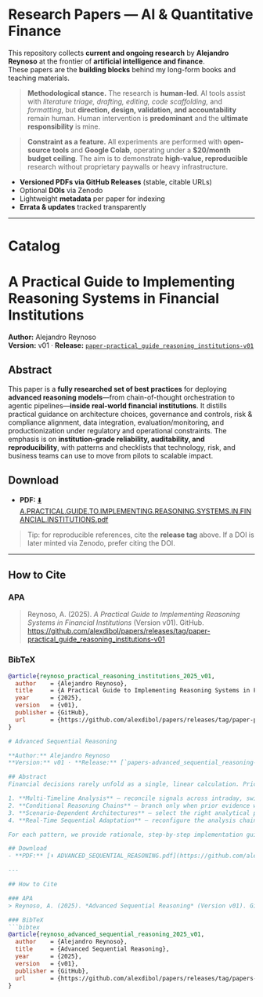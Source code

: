 # Research Papers — AI & Quantitative Finance

This repository collects **current and ongoing research** by **Alejandro Reynoso** at the frontier of **artificial intelligence and finance**.  
These papers are the **building blocks** behind my long-form books and teaching materials.

> **Methodological stance.** The research is **human-led**. AI tools assist with *literature triage, drafting, editing, code scaffolding,* and *formatting*, but **direction, design, validation, and accountability** remain human. Human intervention is **predominant** and the **ultimate responsibility** is mine.

> **Constraint as a feature.** All experiments are performed with **open-source tools** and **Google Colab**, operating under a **$20/month budget ceiling**. The aim is to demonstrate **high-value, reproducible** research without proprietary paywalls or heavy infrastructure.

- **Versioned PDFs via GitHub Releases** (stable, citable URLs)
- Optional **DOIs** via Zenodo
- Lightweight **metadata** per paper for indexing
- **Errata & updates** tracked transparently

---
# Catalog

# A Practical Guide to Implementing Reasoning Systems in Financial Institutions

**Author:** Alejandro Reynoso  
**Version:** v01 · **Release:** [`paper-practical_guide_reasoning_institutions-v01`](https://github.com/alexdibol/papers/releases/tag/paper-practical_guide_reasoning_institutions-v01)

## Abstract
This paper is a **fully researched set of best practices** for deploying **advanced reasoning models**—from chain-of-thought orchestration to agentic pipelines—**inside real-world financial institutions**. It distills practical guidance on architecture choices, governance and controls, risk & compliance alignment, data integration, evaluation/monitoring, and productionization under regulatory and operational constraints. The emphasis is on **institution-grade reliability, auditability, and reproducibility**, with patterns and checklists that technology, risk, and business teams can use to move from pilots to scalable impact.

## Download
- **PDF:** [⬇️ A.PRACTICAL.GUIDE.TO.IMPLEMENTING.REASONING.SYSTEMS.IN.FINANCIAL.INSTITUTIONS.pdf](https://github.com/alexdibol/papers/releases/download/paper-practical_guide_reasoning_institutions-v01/A.PRACTICAL.GUIDE.TO.IMPLEMENTING.REASONING.SYSTEMS.IN.FINANCIAL.INSTITUTIONS.pdf)

> Tip: for reproducible references, cite the **release tag** above. If a DOI is later minted via Zenodo, prefer citing the DOI.

---

## How to Cite

### APA
> Reynoso, A. (2025). *A Practical Guide to Implementing Reasoning Systems in Financial Institutions* (Version v01). GitHub. https://github.com/alexdibol/papers/releases/tag/paper-practical_guide_reasoning_institutions-v01

### BibTeX
```bibtex
@article{reynoso_practical_reasoning_institutions_2025_v01,
  author    = {Alejandro Reynoso},
  title     = {A Practical Guide to Implementing Reasoning Systems in Financial Institutions},
  year      = {2025},
  version   = {v01},
  publisher = {GitHub},
  url       = {https://github.com/alexdibol/papers/releases/tag/paper-practical_guide_reasoning_institutions-v01}
}

# Advanced Sequential Reasoning

**Author:** Alejandro Reynoso  
**Version:** v01 · **Release:** [`papers-advanced_sequential_reasoning-v01`](https://github.com/alexdibol/papers/releases/tag/papers-advanced_sequential_reasoning-v01)

## Abstract
Financial decisions rarely unfold as a single, linear calculation. Prices co-move across horizons; credit signals deepen or recede as new information arrives; regimes flip the meaning of familiar indicators; and live data streams force analysts to adapt on the fly. This paper presents a **practitioner-first framework** that organizes these realities into four composable patterns:

1. **Multi-Timeline Analysis** — reconcile signals across intraday, swing, and strategic horizons.  
2. **Conditional Reasoning Chains** — branch only when prior evidence warrants escalation.  
3. **Scenario-Dependent Architectures** — select the right analytical playbook by regime.  
4. **Real-Time Sequential Adaptation** — reconfigure the analysis chain as the data-generating process shifts.

For each pattern, we provide rationale, step-by-step implementation guidance, performance and governance metrics, common failure modes, and change-management tips. Terminal-style **ASCII schemes** make logic portable to runbooks, PRDs, and code comments without layout friction. An appendix supplies a ready-to-use **prompt** that regenerates a Colab notebook implementing the full framework with clean terminal outputs and robust fallbacks. The goal is a fluid yet rigorous toolkit that helps portfolio managers, quants, risk leaders, and credit officers build systems that are **clear to operate, easy to audit, and hard to break**.

## Download
- **PDF:** [⬇️ ADVANCED_SEQUENTIAL_REASONING.pdf](https://github.com/alexdibol/papers/releases/download/papers-advanced_sequential_reasoning-v01/ADVANCED_SEQUENTIAL_REASONING.pdf)

---

## How to Cite

### APA
> Reynoso, A. (2025). *Advanced Sequential Reasoning* (Version v01). GitHub. https://github.com/alexdibol/papers/releases/tag/papers-advanced_sequential_reasoning-v01

### BibTeX
```bibtex
@article{reynoso_advanced_sequential_reasoning_2025_v01,
  author    = {Alejandro Reynoso},
  title     = {Advanced Sequential Reasoning},
  year      = {2025},
  version   = {v01},
  publisher = {GitHub},
  url       = {https://github.com/alexdibol/papers/releases/tag/papers-advanced_sequential_reasoning-v01}
}

